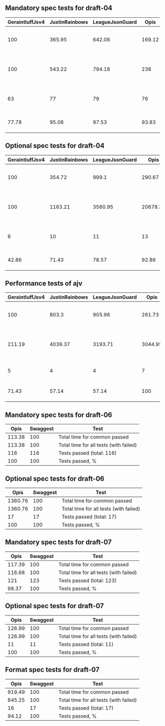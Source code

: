 ## Mandatory spec tests for draft-04
|GeraintluffJsv4|JustinRainbows|LeagueJsonGuard|Opis  |StefkJval|Swaggest|Test                                  |
|---------------|--------------|---------------|------|---------|--------|--------------------------------------|
|100            |365.95        |642.06         |169.12|106.14   |126.79  |Total time for common passed          |
|100            |543.22        |794.18         |238   |112.14   |159.48  |Total time for all tests (with failed)|
|63             |77            |79             |76    |65       |81      |Tests passed (total: 81)              |
|77.78          |95.06         |97.53          |93.83 |80.25    |100     |Tests passed, %                       |

## Optional spec tests for draft-04
|GeraintluffJsv4|JustinRainbows|LeagueJsonGuard|Opis    |StefkJval|Swaggest|Test                                  |
|---------------|--------------|---------------|--------|---------|--------|--------------------------------------|
|100            |354.72        |999.1          |290.67  |148.96   |148.86  |Total time for common passed          |
|100            |1163.21       |3560.95        |20678.31|728.19   |949.91  |Total time for all tests (with failed)|
|6              |10            |11             |13      |11       |14      |Tests passed (total: 14)              |
|42.86          |71.43         |78.57          |92.86   |78.57    |100     |Tests passed, %                       |

## Performance tests of ajv
|GeraintluffJsv4|JustinRainbows|LeagueJsonGuard|Opis   |StefkJval|Swaggest|Test                                  |
|---------------|--------------|---------------|-------|---------|--------|--------------------------------------|
|100            |803.3         |905.96         |261.73 |167.47   |137.88  |Total time for common passed          |
|211.19         |4039.37       |3193.71        |3044.95|100      |1217.6  |Total time for all tests (with failed)|
|5              |4             |4              |7      |2        |7       |Tests passed (total: 7)               |
|71.43          |57.14         |57.14          |100    |28.57    |100     |Tests passed, %                       |

## Mandatory spec tests for draft-06
|Opis  |Swaggest|Test                                  |
|------|--------|--------------------------------------|
|113.38|100     |Total time for common passed          |
|113.38|100     |Total time for all tests (with failed)|
|116   |116     |Tests passed (total: 116)             |
|100   |100     |Tests passed, %                       |

## Optional spec tests for draft-06
|Opis   |Swaggest|Test                                  |
|-------|--------|--------------------------------------|
|1360.76|100     |Total time for common passed          |
|1360.76|100     |Total time for all tests (with failed)|
|17     |17      |Tests passed (total: 17)              |
|100    |100     |Tests passed, %                       |

## Mandatory spec tests for draft-07
|Opis  |Swaggest|Test                                  |
|------|--------|--------------------------------------|
|117.39|100     |Total time for common passed          |
|116.68|100     |Total time for all tests (with failed)|
|121   |123     |Tests passed (total: 123)             |
|98.37 |100     |Tests passed, %                       |

## Optional spec tests for draft-07
|Opis  |Swaggest|Test                                  |
|------|--------|--------------------------------------|
|126.99|100     |Total time for common passed          |
|126.99|100     |Total time for all tests (with failed)|
|11    |11      |Tests passed (total: 11)              |
|100   |100     |Tests passed, %                       |

## Format spec tests for draft-07
|Opis  |Swaggest|Test                                  |
|------|--------|--------------------------------------|
|919.49|100     |Total time for common passed          |
|845.25|100     |Total time for all tests (with failed)|
|16    |17      |Tests passed (total: 17)              |
|94.12 |100     |Tests passed, %                       |

